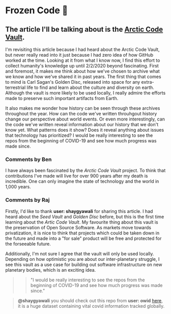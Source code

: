 # Frozen Code 🥶
## The article I'll be talking about is the [Arctic Code Vault](https://archiveprogram.github.com/arctic-vault).

I'm revisiting this article because I had heard about the Arctic Code Vault, but never really read into it just because I had zero idea of how GitHub worked at the time. Looking at it from what I know now, I find this effort to collect humanity's knowledge up until 2/2/2020 beyond fascinating. First and foremost, it makes me think about how we've chosen to archive what we know and how we've shared it in past years. The first thing that comes to mind is Carl Sagan's Golden Disc, released into space for any extra-terrestrial life to find and learn about the culture and diversity on earth. Although the vault is more likely to be used locally, I really admire the efforts made to preserve such important artifacts from Earth.

It also makes me wonder how history can be seen through these archives throughout the year. How can the code we've written throuhgout history change our perspective about world events. Or even more interestingly, can the code we've written reveal information about our history that we don't know yet. What patterns does it show? Does it reveal anything about issues that technology has prioritized? I would be really interesting to see the repos from the beginning of COVID-19 and see how much progress was made since.

### Comments by Ben

I have always been fascinated by the *Arctic Code Vault* project. To think that contributions I've made will live for over 900 years after my death is incredible. One can only imagine the state of technology and the world in 1,000 years.

### Comments by Raj

Firstly, I'd like to thank **user: shaygyawali** for sharing this article. I had heard about the *Seed Vault* and *Golden Disc* before, but this is the first time learning about the *Artic Code Vault*. My favourite thing about this vault is the preservation of Open Source Software. As markets move towards privatization, it is nice to think that projects which could be taken down in the future and made into a "for sale" product will be free and protected for the forseeable future. 

Additionally, I'm not sure I agree that the vault will only be used locally. Depending on how optimistic you are about our inter-planetary struggle, I see this vault as a use case for building out software infrastructure on new planetary bodies, which is an exciting idea. 

>> "I would be really interesting to see the repos from the beginning of COVID-19 and see how much progress was made since."

> **@shaygyawali** you should check out this repo from **user: owid** [here](https://github.com/owid/covid-19-data), it is a huge dataset containing vital covid information tracked globally.
